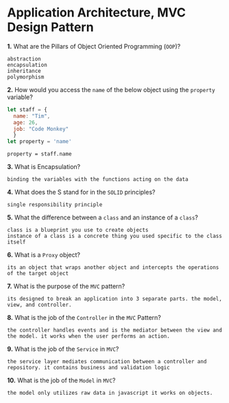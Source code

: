# Application Architecture, MVC Design Pattern

**1.** What are the Pillars of Object Oriented Programming (`OOP`)?
<!-- enter you answer in the space below -->
```
abstraction
encapsulation
inheritance
polymorphism
```
**2.** How would you access the `name` of the below object using the `property` variable?
```js
let staff = {
  name: "Tim",
  age: 26,
  job: "Code Monkey"
  }
let property = 'name'
```
<!-- enter you answer in the space below -->
```
property = staff.name
```
**3.** What is Encapsulation?
<!-- enter you answer in the space below -->
```
binding the variables with the functions acting on the data
```
**4.** What does the S stand for in the `SOLID` principles?
<!-- enter you answer in the space below -->
```
single responsibility principle
```
**5.** What the difference between a `class` and an instance of a `class`?
<!-- enter you answer in the space below -->
```
class is a blueprint you use to create objects
instance of a class is a concrete thing you used specific to the class itself
```
**6.** What is a `Proxy` object?
<!-- enter you answer in the space below -->
```
its an object that wraps another object and intercepts the operations of the target object
```

**7.** What is the purpose of the `MVC` pattern?
<!-- enter you answer in the space below -->
```
its designed to break an application into 3 separate parts. the model, view, and controller.
```
**8.** What is the job of the `Controller` in the `MVC` Pattern?
<!-- enter you answer in the space below -->
```
the controller handles events and is the mediator between the view and the model. it works when the user performs an action.
```

**9.** What is the job of the `Service` in `MVC`?
<!-- enter you answer in the space below -->
```
the service layer mediates communication between a controller and repository. it contains business and validation logic
```
**10.** What is the job of the `Model` in `MVC`?
<!-- enter you answer in the space below -->
```
the model only utilizes raw data in javascript it works on objects.
```

